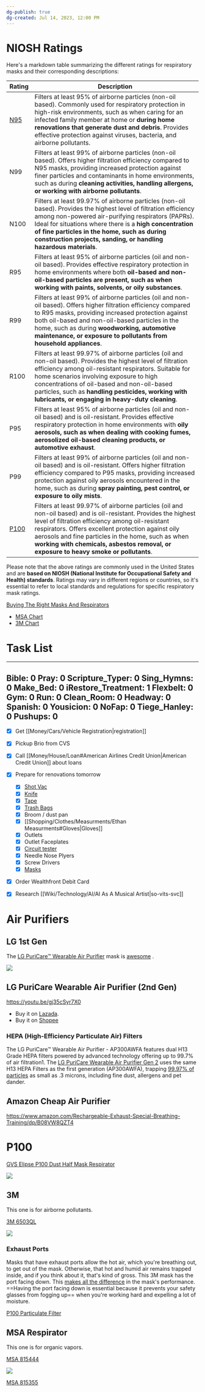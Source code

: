 ```yaml
---
dg-publish: true
dg-created: Jul 14, 2023, 12:00 PM
---
```


# NIOSH Ratings

Here's a markdown table summarizing the different ratings for respiratory masks and their corresponding descriptions:

| Rating                                                                                                                                                       | Description                                                                                                                                                                                                                                                                                                                                                           |
|--------------------------------------------------------------------------------------------------------------------------------------------------------------|-----------------------------------------------------------------------------------------------------------------------------------------------------------------------------------------------------------------------------------------------------------------------------------------------------------------------------------------------------------------------|
| [N95](https://www.homedepot.com/p/BNX-10-Pack-N95-Mask-Black-Respirator-NIOSH-Approval-TC-84A-9315-White-Headband-H95B-Black-V2-BN-N95-H95B-10PP-V2/319127093)                                                                                                                                                          | Filters at least 95% of airborne particles (non-oil based). Commonly used for respiratory protection in high-risk environments, such as when caring for an infected family member at home or **during home renovations that generate dust and debris**. Provides effective protection against viruses, bacteria, and airborne pollutants.                                 |
| N99                                                                                                                                                          | Filters at least 99% of airborne particles (non-oil based). Offers higher filtration efficiency compared to N95 masks, providing increased protection against finer particles and contaminants in home environments, such as during **cleaning activities, handling allergens, or working with airborne pollutants**.                                                     |
| N100                                                                                                                                                         | Filters at least 99.97% of airborne particles (non-oil based). Provides the highest level of filtration efficiency among non-powered air-purifying respirators (PAPRs). Ideal for situations where there is a **high concentration of fine particles in the home, such as during construction projects, sanding, or handling hazardous materials**.                       |
| R95                                                                                                                                                          | Filters at least 95% of airborne particles (oil and non-oil based). Provides effective respiratory protection in home environments where both **oil-based and non-oil-based particles are present, such as when working with paints, solvents, or oily substances**.                                                                                                      |
| R99                                                                                                                                                          | Filters at least 99% of airborne particles (oil and non-oil based). Offers higher filtration efficiency compared to R95 masks, providing increased protection against both oil-based and non-oil-based particles in the home, such as during **woodworking, automotive maintenance, or exposure to pollutants from household appliances**.                                |
| R100                                                                                                                                                         | Filters at least 99.97% of airborne particles (oil and non-oil based). Provides the highest level of filtration efficiency among oil-resistant respirators. Suitable for home scenarios involving exposure to high concentrations of oil-based and non-oil-based particles, such as **handling pesticides, working with lubricants, or engaging in heavy-duty cleaning**. |
| P95                                                                                                                                                          | Filters at least 95% of airborne particles (oil and non-oil based) and is oil-resistant. Provides effective respiratory protection in home environments with **oily aerosols, such as when dealing with cooking fumes, aerosolized oil-based cleaning products, or automotive exhaust**.                                                                                  |
| P99                                                                                                                                                          | Filters at least 99% of airborne particles (oil and non-oil based) and is oil-resistant. Offers higher filtration efficiency compared to P95 masks, providing increased protection against oily aerosols encountered in the home, such as during **spray painting, pest control, or exposure to oily mists**.                                                             |
| [P100](https://www.amazon.com/3M-Comfort-Facepiece-Reusable-Respirator/dp/B00IF7RCU6)                                                                                                                                                         | Filters at least 99.97% of airborne particles (oil and non-oil based) and is oil-resistant. Provides the highest level of filtration efficiency among oil-resistant respirators. Offers excellent protection against oily aerosols and fine particles in the home, such as when **working with chemicals, asbestos removal, or exposure to heavy smoke or pollutants**.   |

Please note that the above ratings are commonly used in the United States and are **based on NIOSH (National Institute for Occupational Safety and Health) standards**. Ratings may vary in different regions or countries, so it's essential to refer to local standards and regulations for specific respiratory mask ratings.

[Buying The Right Masks And Respirators](https://www.youtube.com/watch?v=Rks83yMD6Io)

- [MSA Chart](https://traininghandsacademy.com/wp-content/uploads/2021/06/MSA.pdf)
- [3M Chart](https://traininghandsacademy.com/wp-content/uploads/2021/06/3M.pdf)

# Task List


<div class="transclusion internal-embed is-loaded"><div class="markdown-embed">



---
Bible: 0
Pray: 0
Scripture_Typer: 0
Sing_Hymns: 0
Make_Bed: 0
iRestore_Treatment: 1
Flexbelt: 0
Gym: 0
Run: 0
Clean_Room: 0
Headway: 0
Spanish: 0
Yousicion: 0
NoFap: 0
Tiege_Hanley: 0
Pushups: 0
---

- [x] Get [[Money/Cars/Vehicle Registration\|registration]]
- [x] Pickup Brio from CVS
- [x] Call [[Money/House/Loan#American Airlines Credit Union\|American Credit Union]] about loans
- [x] Prepare for renovations tomorrow
	- [x] [Shot Vac](https://www.homedepot.com/p/RIDGID-4-5-Gallon-5-0-Peak-HP-ProPack-Wet-Dry-Shop-Vacuum-with-Fine-Dust-Filter-Expandable-Locking-Hose-and-Accessories-WD4522/100638389)
	- [x] [Knife](https://www.homedepot.com/p/DEWALT-Retractable-Utility-Knife-DWHT10295/300086657)
	- [x] [Tape](https://www.homedepot.com/p/Gorilla-30-yd-Black-Duct-Tape-106718/316372144)
	- [x] [Trash Bags](https://www.homedepot.com/p/HDX-33-39-Gal-Black-Heavy-Duty-Drawstring-Trash-Bags-50-Count-For-Outdoor-and-Yard-Waste-HDX3339/306713149)
	- [x] Broom / dust pan
	- [x] [[Shopping/Clothes/Measurments/Ethan Measurments#Gloves\|Gloves]]
	- [x] Outlets
	- [x] Outlet Faceplates
	- [x] [Circuit tester](https://www.homedepot.com/p/Klein-Tools-Test-Kit-with-Multimeter-Non-Contact-Volt-Tester-Receptacle-Tester-69149P/318617418)
	- [x] Needle Nose Plyers
	- [x] Screw Drivers
	- [x] [Masks](https://www.homedepot.com/p/BNX-10-Pack-N95-Mask-Black-Respirator-NIOSH-Approval-TC-84A-9315-White-Headband-H95B-Black-V2-BN-N95-H95B-10PP-V2/319127093)
- [x] Order Wealthfront Debit Card
- [x] Research [[Wiki/Technology/AI/AI As A Musical Artist\|so-vits-svc]]



</div></div>


# Air Purifiers

## LG 1st Gen

The [LG PuriCare™ Wearable Air Purifier](https://www.lg.com/hk_en/puricare/lg-ap300awfa#) mask is [awesome](https://www.youtube.com/shorts/S3PuqruxR_4?feature=share) .

![](https://www.lg.com/hk_en/images/puricare/md07517041/gallery/large03.jpg)


## LG PuriCare Wearable Air Purifier (2nd Gen)


https://youtu.be/gj35cSyr7X0

- Buy it on [Lazada](https://www.lazada.sg/products/lg-ap551awfa-puricare-wearable-air-purifier-2nd-gen-i2234264562-s12845717368.html).
- Buy it on [Shopee](<https://shopee.sg/(2-HRS)-LG-AP551AWFA-PuriCare-Wearable-Air-Purifier-(2nd-Gen)-i.192304086.12141067443>)

### HEPA (High-Efficiency Particulate Air) Filters

The LG PuriCare™ Wearable Air Purifier - AP300AWFA features dual H13 Grade HEPA filters powered by advanced technology offering up to 99.7% of air filtration1. The [LG PuriCare Wearable Air Purifier Gen 2](https://www.shopmask.com/respirator-lg-puricare-wearable-air-purifier-gen2.html) uses the same H13 HEPA Filters as the first generation (AP300AWFA), trapping [99.97% of particles](https://www.sylvane.com/lg-as330dwr0-puricare-360-single-filter-air-purifier-clean-booster.html) as small as .3 microns, including fine dust, allergens and pet dander.

## Amazon Cheap Air Purifier

https://www.amazon.com/Rechargeable-Exhaust-Special-Breathing-Training/dp/B08VW8QZT4

# P100

[GVS Elipse P100 Dust Half Mask Respirator](https://www.amazon.com/GVS-SPR451-Elipse-Respirator-Medium/dp/B013SIIBME)

![](https://m.media-amazon.com/images/I/71ZXawo7E1L._SL1500_.jpg)

## 3M

This one is for airborne pollutants.

[3M 6503QL](https://www.amazon.com/3M-Comfort-Facepiece-Reusable-Respirator/dp/B00IF7RCU6)

![](https://m.media-amazon.com/images/I/71pX8SY+a1L._SL1500_.jpg)

### Exhaust Ports

Masks that have exhaust ports allow the hot air, which you're breathing out, to get out of the mask. Otherwise, that hot and humid air remains trapped inside, and if you think about it, that's kind of gross. This 3M mask has the port facing down. This [makes all the difference](https://youtu.be/Rks83yMD6Io?t=674) in the mask's performance. ==Having the port facing down is essential because it prevents your safety glasses from fogging up== when you're working hard and expelling a lot of moisture.

[P100 Particulate Filter](https://www.amazon.com/Particulate-Filter-Compatible-Installed-Retainer/dp/B08L6BF8M9)

## MSA Respirator

This one is for organic vapors.

[MSA 815444](https://www.amazon.com/MSA-815444-Advantage-Half-Mask-Respirator/dp/B007ROX7RU)

![](https://m.media-amazon.com/images/I/51OhZS1vCoL._AC_.jpg)

[MSA 815355](https://www.amazon.com/MSA-815355-Advantage-Combination-Cartridge/dp/B00H2338NO)